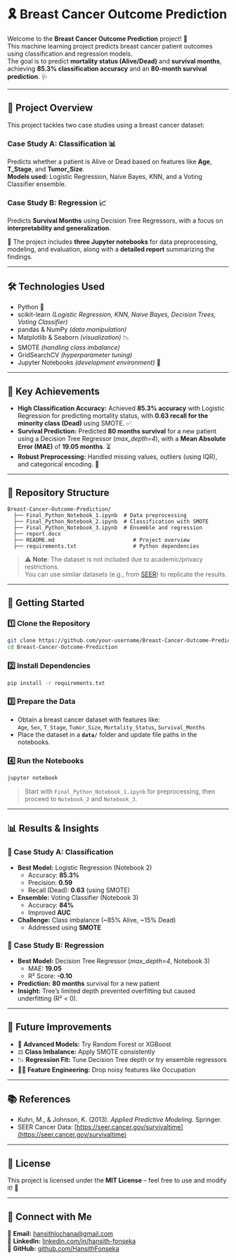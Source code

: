 
# 🎗️ Breast Cancer Outcome Prediction

Welcome to the **Breast Cancer Outcome Prediction** project! 🚀  
This machine learning project predicts breast cancer patient outcomes using classification and regression models.  
The goal is to predict **mortality status (Alive/Dead)** and **survival months**, achieving **85.3% classification accuracy** and an **80-month survival prediction**. 🩺

---

## 📖 Project Overview

This project tackles two case studies using a breast cancer dataset:

### Case Study A: Classification 📊
Predicts whether a patient is Alive or Dead based on features like **Age**, **T_Stage**, and **Tumor_Size**.  
**Models used:** Logistic Regression, Naive Bayes, KNN, and a Voting Classifier ensemble.

### Case Study B: Regression 📈
Predicts **Survival Months** using Decision Tree Regressors, with a focus on **interpretability and generalization**.

🧾 The project includes **three Jupyter notebooks** for data preprocessing, modeling, and evaluation, along with a **detailed report** summarizing the findings.

---

## 🛠️ Technologies Used

- Python 🐍  
- scikit-learn *(Logistic Regression, KNN, Naive Bayes, Decision Trees, Voting Classifier)*  
- pandas & NumPy *(data manipulation)*  
- Matplotlib & Seaborn *(visualization)* 📉  
- SMOTE *(handling class imbalance)*  
- GridSearchCV *(hyperparameter tuning)*  
- Jupyter Notebooks *(development environment)* 📓

---

## 🌟 Key Achievements

- **High Classification Accuracy:** Achieved **85.3% accuracy** with Logistic Regression for predicting mortality status, with **0.63 recall for the minority class (Dead)** using SMOTE. ✅  
- **Survival Prediction:** Predicted **80 months survival** for a new patient using a Decision Tree Regressor (*max_depth=4*), with a **Mean Absolute Error (MAE)** of **19.05 months**. ⏳  
- **Robust Preprocessing:** Handled missing values, outliers (using IQR), and categorical encoding. 🧹  

---

## 📂 Repository Structure

```
Breast-Cancer-Outcome-Prediction/
  ├── Final_Python_Notebook_1.ipynb  # Data preprocessing
  ├── Final_Python_Notebook_2.ipynb  # Classification with SMOTE
  ├── Final_Python_Notebook_3.ipynb  # Ensemble and regression
  ├── report.docx
  ├── README.md                         # Project overview
  ├── requirements.txt                  # Python dependencies
```

> ⚠️ **Note**: The dataset is not included due to academic/privacy restrictions.  
> You can use similar datasets (e.g., from [SEER](https://seer.cancer.gov/survivaltime)) to replicate the results.

---

## 🚀 Getting Started

### 1️⃣ Clone the Repository

```bash
git clone https://github.com/your-username/Breast-Cancer-Outcome-Prediction.git
cd Breast-Cancer-Outcome-Prediction
```

### 2️⃣ Install Dependencies

```bash
pip install -r requirements.txt
```

### 3️⃣ Prepare the Data

- Obtain a breast cancer dataset with features like:  
  `Age`, `Sex`, `T_Stage`, `Tumor_Size`, `Mortality_Status`, `Survival_Months`
- Place the dataset in a **`data/`** folder and update file paths in the notebooks.

### 4️⃣ Run the Notebooks

```bash
jupyter notebook
```

> Start with `Final_Python_Notebook_1.ipynb` for preprocessing, then proceed to `Notebook_2` and `Notebook_3`.

---

## 📊 Results & Insights

### 🔹 Case Study A: Classification

- **Best Model:** Logistic Regression (Notebook 2)  
  - Accuracy: **85.3%**  
  - Precision: **0.59**  
  - Recall (Dead): **0.63** (using SMOTE)
- **Ensemble:** Voting Classifier (Notebook 3)  
  - Accuracy: **84%**  
  - Improved **AUC**
- **Challenge:** Class imbalance (~85% Alive, ~15% Dead)  
  - Addressed using **SMOTE**

### 🔹 Case Study B: Regression

- **Best Model:** Decision Tree Regressor (*max_depth=4*, Notebook 3)  
  - MAE: **19.05**  
  - R² Score: **-0.10**
- **Prediction:** **80 months** survival for a new patient 
- **Insight:** Tree’s limited depth prevented overfitting but caused underfitting (R² < 0).

---

## 🔧 Future Improvements

- 🧪 **Advanced Models:** Try Random Forest or XGBoost  
- ⚖️ **Class Imbalance:** Apply SMOTE consistently  
- 📉 **Regression Fit:** Tune Decision Tree depth or try ensemble regressors  
- 🧑‍🔬 **Feature Engineering:** Drop noisy features like Occupation  

---

## 📚 References

- Kuhn, M., & Johnson, K. (2013). *Applied Predictive Modeling*. Springer.  
- SEER Cancer Data: [https://seer.cancer.gov/survivaltime](https://seer.cancer.gov/survivaltime)

---

## 📄 License

This project is licensed under the **MIT License** – feel free to use and modify it! 🌟

---

## 🙋 Connect with Me

📧 **Email:** hansithlochana@gmail.com  
🔗 **LinkedIn:** [linkedin.com/in/hansith-fonseka](https://www.linkedin.com/in/hansith-fonseka)  
🐙 **GitHub:** [github.com/HansithFonseka](https://github.com/HansithFonseka)
